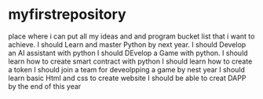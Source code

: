 # myfirstrepository
place where i can put all my ideas and and program bucket list that i want to achieve.
I should Learn and master Python by next year.
I should Develop an AI assistant with python
I should DEvelop a Game with python.
I should learn how to create smart contract with python
I should learn how to create a token
I should join a team for deveolpping a game by nest year
I should learn basic Html and css to create website
I should be able to creat DAPP by the end of this year

